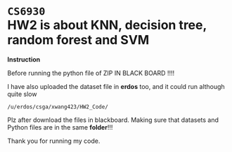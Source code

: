 
`CS6930`<br>
HW2 is about KNN, decision tree, random forest and SVM 
=======
**Instruction**<br>


Before running the python file of ZIP IN BLACK BOARD !!!!  <br>

I have also uploaded the dataset file in **erdos** too, and it could run although quite slow<br>

`/u/erdos/csga/xwang423/HW2_Code/`<br>

Plz after download the files in blackboard. Making sure that datasets and Python files are in the same **folder**!!!

Thank you for running my code.
